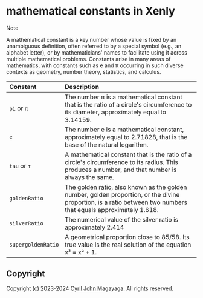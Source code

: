 # mathematical constants in Xenly

> [!NOTE]
> A mathematical constant is a key number whose value is fixed by an unambiguous definition,
> often referred to by a special symbol (e.g., an alphabet letter), or by mathematicians'
> names to facilitate using it across multiple mathematical problems. Constants arise in
> many areas of mathematics, with constants such as e and π occurring in such diverse
> contexts as geometry, number theory, statistics, and calculus.

| Constant           | Description                                                                                                                                                     |
|:-------------------|:----------------------------------------------------------------------------------------------------------------------------------------------------------------|
| `pi` or `π`        | The number π is a mathematical constant that is the ratio of a circle's circumference to its diameter, approximately equal to 3.14159.                          |
| `e`                | The number e is a mathematical constant, approximately equal to 2.71828, that is the base of the natural logarithm.                                             |
| `tau` or `τ`       | A mathematical constant that is the ratio of a circle's circumference to its radius. This produces a number, and that number is always the same.                |
| `goldenRatio`      | The golden ratio, also known as the golden number, golden proportion, or the divine proportion, is a ratio between two numbers that equals approximately 1.618. |
| `silverRatio`      | The numerical value of the silver ratio is approximately 2.414                                                                                                  |
| `supergoldenRatio` | A geometrical proportion close to 85/58. Its true value is the real solution of the equation x³ = x² + 1.                                                       |

## Copyright
Copyright (c) 2023-2024 [Cyril John Magayaga](https://github.com/magayaga). All rights reserved.
